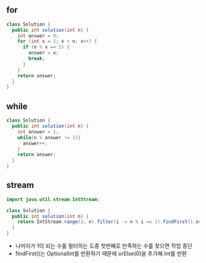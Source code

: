 ## for

```java
class Solution {
  public int solution(int n) {
    int answer = 0;
    for (int x = 2; x < n; x++) {
      if (n % x == 1) {
        answer = x;
        break;
      }
    }
    return answer;
  }
}
```

## while

```java
class Solution {
  public int solution(int n) {
    int answer = 1;
    while(n % answer != 1){
      answer++;
    }
    return answer;
  }
}
```

## stream

```java
import java.util.stream.IntStream;

class Solution {
  public int solution(int n) {
    return IntStream.range(2, n).filter(i -> n % i == 1).findFirst().orElse(0);
  }
}
```

- 나머지가 1이 되는 수를 필터하는 도중 첫번째로 만족하는 수를 찾으면 작업 중단
- findFirst()는 OptionalInt를 반환하기 때문에 orElse(0)을 추가해 Int를 반환
